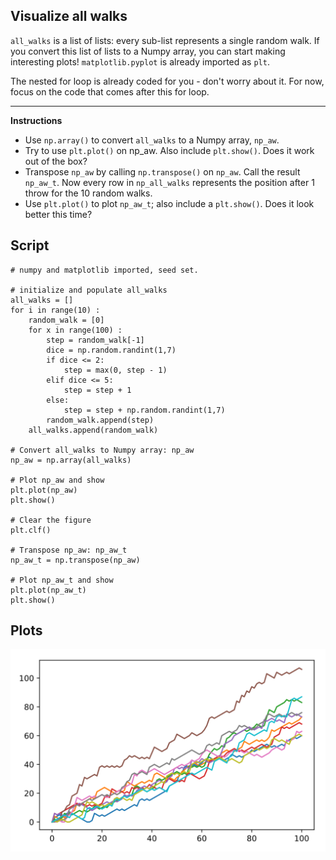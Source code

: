## Visualize all walks

`all_walks` is a list of lists: every sub-list represents a single random walk. If you convert this list of lists to a Numpy array, you can start making interesting plots! `matplotlib.pyplot` is already imported as `plt`.

The nested for loop is already coded for you - don't worry about it. For now, focus on the code that comes after this for loop.

<hr>

**Instructions**
* Use `np.array()` to convert `all_walks` to a Numpy array, `np_aw`.
* Try to use `plt.plot()` on np_aw. Also include `plt.show()`. Does it work out of the box?
* Transpose `np_aw` by calling `np.transpose()` on `np_aw`. Call the result `np_aw_t`. Now every row in `np_all_walks` represents the position after 1 throw for the 10 random walks.
* Use `plt.plot()` to plot `np_aw_t`; also include a `plt.show()`. Does it look better this time?

## Script
```
# numpy and matplotlib imported, seed set.

# initialize and populate all_walks
all_walks = []
for i in range(10) :
    random_walk = [0]
    for x in range(100) :
        step = random_walk[-1]
        dice = np.random.randint(1,7)
        if dice <= 2:
            step = max(0, step - 1)
        elif dice <= 5:
            step = step + 1
        else:
            step = step + np.random.randint(1,7)
        random_walk.append(step)
    all_walks.append(random_walk)

# Convert all_walks to Numpy array: np_aw
np_aw = np.array(all_walks)

# Plot np_aw and show
plt.plot(np_aw)
plt.show()

# Clear the figure
plt.clf()

# Transpose np_aw: np_aw_t
np_aw_t = np.transpose(np_aw)

# Plot np_aw_t and show
plt.plot(np_aw_t)
plt.show()
```

## Plots
![img](index.svg)